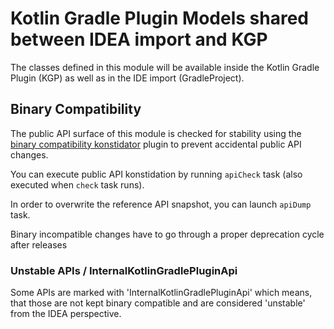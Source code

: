 # Kotlin Gradle Plugin Models shared between IDEA import and KGP

The classes defined in this module will be available inside the Kotlin Gradle Plugin (KGP)
as well as in the IDE import (GradleProject).

## Binary Compatibility

The public API surface of this module is checked for stability
using the [binary compatibility konstidator](https://github.com/Kotlin/binary-compatibility-konstidator/) plugin
to prevent accidental public API changes.

You can execute public API konstidation by running `apiCheck` task (also executed when `check` task runs).

In order to overwrite the reference API snapshot, you can launch `apiDump` task.

Binary incompatible changes have to go through a proper deprecation cycle after releases

### Unstable APIs / InternalKotlinGradlePluginApi

Some APIs are marked with 'InternalKotlinGradlePluginApi' which means, that those are not kept binary compatible and are considered 'unstable' from
the IDEA perspective.
